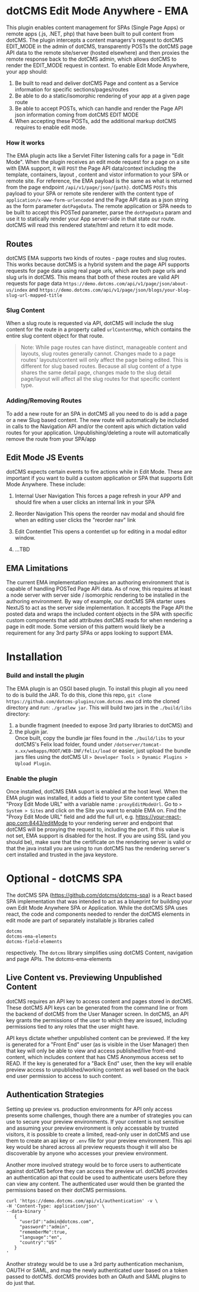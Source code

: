 # dotCMS Edit Mode Anywhere - EMA
This plugin enables content management for SPAs (Single Page Apps) or remote apps (.js, .NET, php) that have been built to pull content from dotCMS.  The plugin intercepts a content managers's request to dotCMS EDIT_MODE in the admin of dotCMS, transparently POSTs the dotCMS page API data to the remote site/server (hosted elsewhere) and then proxies the remote response back to the dotCMS admin, which allows dotCMS to render the EDIT_MODE request in context.  To enable Edit Mode Anywhere, your app should:

1. Be built to read and deliver dotCMS Page and content as a Service information for specific sections/pages/routes 
2. Be able to do a static/isomorphic rendering of your app at a given page route 
3. Be able to accept POSTs, which can  handle and render the Page API json information coming from dotCMS EDIT MODE
4. When accepting these POSTs, add the additional markup dotCMS requires to enable edit mode.  

### How it works
The EMA plugin acts like a Servlet Filter listening calls for a page in "Edit Mode".  When the plugin receives an edit mode request for a page on a site with EMA support, it will `POST` the Page API data/context including the template, containers, layout , content and vistor information to your SPA or remote site.  For reference, the EMA payload is the same as what is returned from  the page endpoint `/api/v1/page/json/{path}`.  dotCMS `POSTs` this payload to your SPA or remote site renderer with the content type  of `application/x-www-form-urlencoded` and the Page API data as a json string as the form parameter `dotPageData`.  The remote application or SPA needs to be built to accept this POSTed parameter, parse the `dotPageData` param and use it to statically render your App server-side in that state our route.  dotCMS will read this rendered state/html and return it to edit mode.


## Routes
dotCMS EMA supports two kinds of routes -  page routes and slug routes.  This works because dotCMS is a hybrid system and the page API supports requests for page data using real page urls, which are both page urls and slug urls in dotCMS. This means that both of these routes are valid API requests for page data
```https://demo.dotcms.com/api/v1/page/json/about-us/index```
and
```https://demo.dotcms.com/api/v1/page/json/blogs/your-blog-slug-url-mapped-title```

### Slug Content
When a slug route is requested via API, dotCMS will include the slug content for the route in a property called `urlContentMap`, which contains the entire slug content object for that route.

> Note: While page routes can have distinct, manageable content and layouts, slug routes generally cannot. Changes made to a page routes' layouts/content will only affect the page being edited.  This is different for slug based routes.  Because all slug content of a type shares the same detail page, changes made to the slug detail page/layout will affect all the slug routes for that specific content type.  

### Adding/Removing Routes
To add a new route for an SPA in dotCMS all you need to do is add a page or a new Slug based content.  The new route will automatically be included in calls to the Navigation API and/or the content apis which dictation valid routes for your application.  Unpublishing/deleting a route will automatically remove the route from your SPA/app

## Edit Mode JS Events
dotCMS expects certain events to fire actions while in Edit Mode.  These are important if you want to build a custom application or SPA that supports Edit Mode Anywhere.  These include:

1. Internal User Navigation
This forces a page refresh in your APP and should fire when a user clicks an internal link in your SPA 

2. Reorder Navigation
This opens the reorder nav modal and should fire when an editing user clicks the "reorder nav" link

3. Edit Contentlet
This opens a contentlet up for editing in a modal editor window.

4. ...TBD





## EMA Limitations
The current EMA implementation requires an authoring environment that is capable of handling POSTed Page API data.  As of now, this requires at least a node server with server side / isomorphic rendering to be installed in the authoring environment.   By way of example, our dotCMS SPA starter uses NextJS to act as the server side implementation.  It accepts the Page API  the posted data and wraps the included content objects in the SPA with specific custom components that add attributes dotCMS reads for when rendering a page in edit mode.  Some version of this pattern would likely be a requirement for any 3rd party SPAs or apps looking to support EMA.


# Installation

### Build and install the plugin
The EMA plugin is an OSGI based plugin.  To install this plugin all you need to do is build the JAR. To do this, clone this repo, `git clone https://github.com/dotcms-plugins/com.dotcms.ema` cd into the cloned directory and run: `./gradlew jar`.  This will build two jars in the `./build/libs` directory: 
1. a bundle fragment (needed to expose 3rd party libraries to dotCMS) and 
2. the plugin jar.   
Once built, copy the bundle jar files found in the `./build/libs` to your dotCMS's Felix load folder, found under `/dotserver/tomcat-x.xx/webapps/ROOT/WEB-INF/felix/load` or easier, just upload the bundle jars files using the dotCMS UI `> Developer Tools > Dynamic Plugins > Upload Plugin`.

### Enable the plugin
Once installed, dotCMS EMA suport is enabled at the host level.  When the EMA plugin was installed, it adds a field to your Site content type called "Proxy Edit Mode URL" with a variable name : `proxyEditModeUrl`.  Go to `> System > Sites` and click on the Site you want to enable EMA on. Find the "Proxy Edit Mode URL" field and add the full url, e.g. https://your-react-app.com:8443/editMode to your rendering server and endpoint that dotCMS will be proxying the request to, including the port.  If this value is not set, EMA support is disabled for the host.  If you are using SSL (and you should be), make sure that the certificate on the rendering server is valid or that the java install you are using to run dotCMS has the rendering server's cert installed and trusted in the java keystore.

# Optional - dotCMS SPA
The dotCMS SPA (https://github.com/dotcms/dotcms-spa) is a React based SPA implementation that was intended to act as a blueprint for building your own Edit Mode Anywhere SPA or Application.  While the dotCMS SPA uses react, the code and components needed to render the dotCMS elements in edit mode are part of separately installable js libraries called 
```
dotcms 
dotcms-ema-elements
dotcms-field-elements

```
respectively.  The `dotcms` library simplifies using dotCMS Content, navigation and page APIs.  The dotcms-ema-elements

## Live Content vs. Previewing Unpublished Content
dotCMS requires an API key to access content and pages stored in dotCMS.  These dotCMS API keys can be generated from the command line or from the backend of dotCMS from the User Manager screen.  In dotCMS, an API key grants the permissions of the user to which they are issued, including permissions tied to any roles that the user might have.  

API keys dictate whether unpublished content can be previewed.  If the key is generated for a "Front End" user (as is visible in the User Manager) then that key will only be able to view and access published/live front-end content, which includes content that has CMS Anonymous access set to READ.  If the key is generated for a "Back End" user, then the key will enable preview access to unpublished/working content as well based on the back end user permission to access to such content.  


## Authentication Strategies
Setting up preview vs. production environments for API only access presents some challenges, though there are a number of strategies you can use to secure your preview environments.  If your content is not sensitive and assuming your preview environment is only accessable by trusted visitors, it is possible to create a limited, read-only user in dotCMS and use them to create an api key or `.env` file for your preview environment.  This api key would be shared across all preview requests though it will also be discoverable by anyone who accesses your preview environment.  

Another more involved strategy would be to force users to authenticate against dotCMS before they can access the preview url. dotCMS provides an authentication api that could be used to authenticate users before they can view any content.  The authenticated user would then be granted the permissions based on their dotCMS permissions.  


```
curl 'https://demo.dotcms.com/api/v1/authentication' -v \
-H 'Content-Type: application/json' \
--data-binary ' 
   {
     "userId":"admin@dotcms.com",
     "password":"admin",
     "rememberMe":true,
     "language":"en",
     "country":"US"
   }
' 
```

Another strategy would be to use a 3rd party authentication mechanism, OAUTH or SAML, and map the newly authenticated user based on a token passed to dotCMS. dotCMS provides both an OAuth and SAML plugins to do just that.







